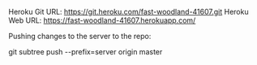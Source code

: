Heroku Git URL: https://git.heroku.com/fast-woodland-41607.git
Heroku Web URL: https://fast-woodland-41607.herokuapp.com/

Pushing changes to the server to the repo:

git subtree push --prefix=server origin master
